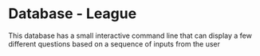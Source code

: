 # Database - League

This database has a small interactive command line that can 
display a few different questions based on a sequence of inputs from the user
